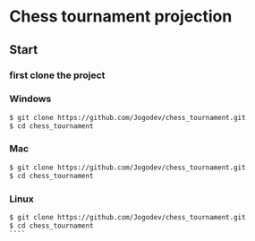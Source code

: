 # Chess tournament projection
## Start

### first clone the project

### Windows
````bash
$ git clone https://github.com/Jogodev/chess_tournament.git
$ cd chess_tournament
````
### Mac
````bash
$ git clone https://github.com/Jogodev/chess_tournament.git
$ cd chess_tournament
````
### Linux
`````bash
$ git clone https://github.com/Jogodev/chess_tournament.git
$ cd chess_tournament
````